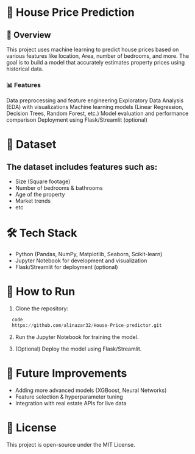 # 🏡 House Price Prediction

## 📌 Overview
This project uses machine learning to predict house prices based on various features like location, Area, number of bedrooms, and more. The goal is to build a model that accurately estimates property prices using historical data.

### 📊 Features
Data preprocessing and feature engineering
Exploratory Data Analysis (EDA) with visualizations
Machine learning models (Linear Regression, Decision Trees, Random Forest, etc.)
Model evaluation and performance comparison
Deployment using Flask/Streamlit (optional)
# 📁 Dataset

## The dataset includes features such as:
- Size (Square footage)
- Number of bedrooms & bathrooms
- Age of the property
- Market trends
- etc
# 🛠️ Tech Stack
- Python (Pandas, NumPy, Matplotlib, Seaborn, Scikit-learn)
- Jupyter Notebook for development and visualization
- Flask/Streamlit for deployment (optional)
# 🚀 How to Run
1. Clone the repository:
 ```python
   code
   https://github.com/alinazar32/House-Price-predictor.git
```
2. Run the Jupyter Notebook for training the model.

3. (Optional) Deploy the model using Flask/Streamlit.

# 📌 Future Improvements
- Adding more advanced models (XGBoost, Neural Networks)
- Feature selection & hyperparameter tuning
- Integration with real estate APIs for live data
# 📜 License
This project is open-source under the MIT License.










